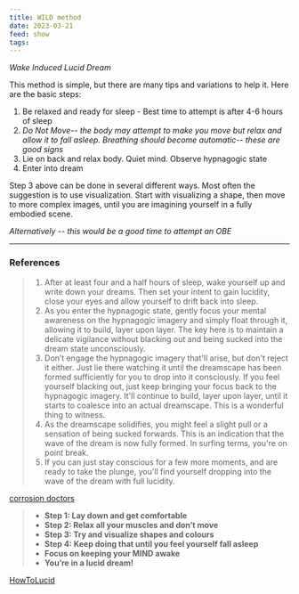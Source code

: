 ```yaml
---
title: WILD method
date: 2023-03-21
feed: show
tags:
---
```


*Wake Induced  Lucid Dream*

This method is simple, but there are many tips and variations to help it. Here are the basic steps:
1. Be relaxed and ready for sleep - Best time to attempt is after 4-6 hours of sleep
2. *Do Not Move-- the body may attempt to make you move but relax and allow it to fall asleep. Breathing should become automatic-- these are good signs*
3. Lie on back and relax body. Quiet mind. Observe hypnagogic state
4. Enter into dream

Step 3 above can be done in several different ways. Most often the suggestion is to use visualization. Start with visualizing a shape, then move to more complex images, until you are imagining yourself in a fully embodied scene.

*Alternatively -- this would be a good time to attempt an OBE* 

___
### References

>1.  After at least four and a half hours of sleep, wake yourself up and write down your dreams. Then set your intent to gain lucidity, close your eyes and allow yourself to drift back into sleep.
>2.  As you enter the hypnagogic state, gently focus your mental awareness on the hypnagogic imagery and simply float through it, allowing it to build, layer upon layer. The key here is to maintain a delicate vigilance without blacking out and being sucked into the dream state unconsciously.
>3.  Don’t engage the hypnagogic imagery that'll arise, but don't reject it either. Just lie there watching it until the dreamscape has been formed sufficiently for you to drop into it consciously. If you feel yourself blacking out, just keep bringing your focus back to the hypnagogic imagery. It'll continue to build, layer upon layer, until it starts to coalesce into an actual dreamscape. This is a wonderful thing to witness.
>4.  As the dreamscape solidifies, you might feel a slight pull or a sensation of being sucked forwards. This is an indication that the wave of the dream is now fully formed. In surfing terms, you're on point break.
>5.  If you can just stay conscious for a few more moments, and are ready to take the plunge, you'll find yourself dropping into the wave of the dream with full lucidity.

[corrosion doctors](https://corrosion-doctors.org/Dreaming%20is%20Personal/WILD.htm)

>-   **Step 1: Lay down and get comfortable**
> -   **Step 2: Relax all your muscles and don’t move**
>-   **Step 3: Try and visualize shapes and colours**
>-   **Step 4: Keep doing that until you feel yourself fall asleep**
>-   **Focus on keeping your MIND awake**
> -   **You’re in a lucid dream!**

[HowToLucid](https://howtolucid.com/wake-induced-lucid-dream-w-l-d-technique/)